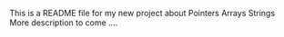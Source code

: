 This is a README file for my new project 
about Pointers Arrays Strings
More description to come ....